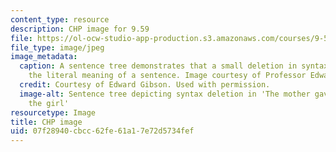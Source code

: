 ```yaml
---
content_type: resource
description: CHP image for 9.59
file: https://ol-ocw-studio-app-production.s3.amazonaws.com/courses/9-59j-lab-in-psycholinguistics-spring-2017/07f28940cbcc62fe61a17e72d5734fef_9-59s17.jpg
file_type: image/jpeg
image_metadata:
  caption: A sentence tree demonstrates that a small deletion in syntax can change
    the literal meaning of a sentence. Image courtesy of Professor Edward Gibson.
  credit: Courtesy of Edward Gibson. Used with permission.
  image-alt: Sentence tree depicting syntax deletion in 'The mother gave the candle
    the girl'
resourcetype: Image
title: CHP image
uid: 07f28940-cbcc-62fe-61a1-7e72d5734fef
---
```

